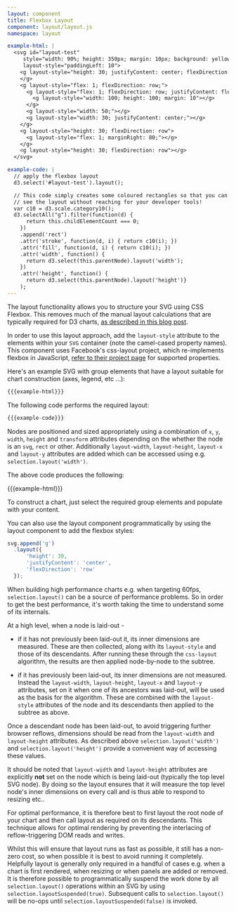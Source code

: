 ```yaml
---
layout: component
title: Flexbox Layout
component: layout/layout.js
namespace: layout

example-html: |
  <svg id="layout-test"
     style="width: 90%; height: 350px; margin: 10px; background: yellow"
     layout-style="paddingLeft: 10">
    <g layout-style="height: 30; justifyContent: center; flexDirection: row;">
    </g>
    <g layout-style="flex: 1; flexDirection: row;">
      <g layout-style="flex: 1; flexDirection: row; justifyContent: flex-end;">
        <g layout-style="width: 100; height: 100; margin: 10"></g>
      </g>
      <g layout-style="width: 50;"></g>
      <g layout-style="width: 30; justifyContent: center;"></g>
    </g>
    <g layout-style="height: 30; flexDirection: row">
      <g layout-style="flex: 1; marginRight: 80;"></g>
    </g>
    <g layout-style="height: 30; flexDirection: row"></g>
  </svg>

example-code: |
  // apply the flexbox layout
  d3.select('#layout-test').layout();

  // This code simply creates some coloured rectangles so that you can
  // see the layout without reaching for your developer tools!
  var c10 = d3.scale.category10();
  d3.selectAll("g").filter(function(d) {
      return this.childElementCount === 0;
    })
    .append('rect')
    .attr('stroke', function(d, i) { return c10(i); })
    .attr('fill', function(d, i) { return c10(i); })
    .attr('width', function() {
      return d3.select(this.parentNode).layout('width');
    })
    .attr('height', function() {
      return d3.select(this.parentNode).layout('height')}
    );
---
```


The layout functionality allows you to structure your SVG using CSS Flexbox. This removes much of the manual layout calculations that are typically required for D3 charts, [as described in this blog post](http://blog.scottlogic.com/2015/02/02/svg-layout-flexbox.html).

In order to use this layout approach, add the `layout-style` attribute to the elements within your `SVG` container (note the camel-cased property names). This component uses Facebook's css-layout project, which re-implements flexbox in JavaScript, [refer to their project page](https://github.com/facebook/css-layout) for supported properties.

Here's an example SVG with group elements that have a layout suitable for chart construction (axes, legend, etc ...):

```html
{{{example-html}}}
```

The following code performs the required layout:

```js
{{{example-code}}}
```

Nodes are positioned and sized appropriately using a combination of `x`, `y`, `width`, `height` and `transform` attributes depending on the whether the node is an `svg`, `rect` or other. Additionally `layout-width`, `layout-height`, `layout-x` and `layout-y` attributes are added which can be accessed using e.g. `selection.layout('width')`.

The above code produces the following:

{{{example-html}}}
<script type="text/javascript">
(function() {
    {{{example-code}}}
}());
</script>

To construct a chart, just select the required group elements and populate with your content.

You can also use the layout component programmatically by using the layout component to add the flexbox styles:

```js
svg.append('g')
  .layout({
      'height': 30,
      'justifyContent': 'center',
      'flexDirection': 'row'
  });
```

When building high performance charts e.g. when targeting 60fps, `selection.layout()` can be a source of performance problems. So in order to get the best performance, it's worth taking the time to understand some of its internals.

At a high level, when a node is laid-out -

* if it has not previously been laid-out it, its inner dimensions are measured. These are then collected, along with its `layout-style` and those of its descendants. After running these through the `css-layout` algorithm, the results are then applied node-by-node to the subtree.

* if it has previously been laid-out, its inner dimensions are not measured. Instead the `layout-width`, `layout-height`, `layout-x` and `layout-y` attributes, set on it when one of its ancestors was laid-out, will be used as the basis for the algorithm. These are combined with the `layout-style` attributes of the node and its descendants then applied to the subtree as above.

Once a descendant node has been laid-out, to avoid triggering further browser reflows, dimensions should be read from the `layout-width` and `layout-height` attributes. As described above `selection.layout('width')` and `selection.layout('height')` provide a convenient way of accessing these values.

It should be noted that `layout-width` and `layout-height` attributes are explicitly **not** set on the node which is being laid-out (typically the top level SVG node). By doing so the layout ensures that it will measure the top level node's inner dimensions on every call and is thus able to respond to resizing etc..

For optimal performance, it is therefore best to first layout the root node of your chart and then call layout as required on its descendants. This technique allows for optimal rendering by preventing the interlacing of reflow-triggering DOM reads and writes.

Whilst this will ensure that layout runs as fast as possible, it still has a non-zero cost, so when possible it is best to avoid running it completely. Helpfully layout is generally only required in a handful of cases e.g. when a chart is first rendered, when resizing or when panels are added or removed. It is therefore possible to programmatically suspend the work done by all `selection.layout()` operations within an SVG by using `selection.layoutSuspended(true)`. Subsequent calls to `selection.layout()` will be no-ops until `selection.layoutSuspended(false)` is invoked.
